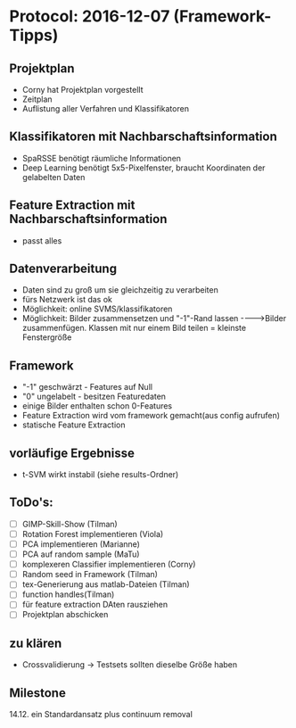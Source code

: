 # Protocol: 2016-12-07 (Framework-Tipps)

## Projektplan
- Corny hat Projektplan vorgestellt
- Zeitplan
- Auflistung aller Verfahren und Klassifikatoren

## Klassifikatoren mit Nachbarschaftsinformation
- SpaRSSE benötigt räumliche Informationen
- Deep Learning benötigt 5x5-Pixelfenster, braucht Koordinaten der gelabelten Daten

## Feature Extraction mit Nachbarschaftsinformation
- passt alles

## Datenverarbeitung
- Daten sind zu groß um sie gleichzeitig zu verarbeiten
- fürs Netzwerk ist das ok
- Möglichkeit: online SVMS/klassifikatoren
- Möglichkeit: Bilder zusammensetzen und "-1"-Rand lassen
---->Bilder zusammenfügen. Klassen mit nur einem Bild teilen = kleinste Fenstergröße

## Framework
- "-1" geschwärzt - Features auf Null
- "0" ungelabelt - besitzen Featuredaten
- einige Bilder enthalten schon 0-Features
- Feature Extraction wird vom framework gemacht(aus config aufrufen)
- statische Feature Extraction

## vorläufige Ergebnisse
- t-SVM wirkt instabil (siehe results-Ordner)

## ToDo's:
- [ ] GIMP-Skill-Show (Tilman)
- [ ] Rotation Forest implementieren (Viola)
- [ ] PCA implementieren (Marianne)
- [ ] PCA auf random sample (MaTu)
- [ ] komplexeren Classifier implementieren (Corny)
- [ ] Random seed in Framework (Tilman)
- [ ] tex-Generierung aus matlab-Dateien (Tilman)
- [ ] function handles(Tilman)
- [ ] für feature extraction DAten rausziehen
- [ ] Projektplan abschicken

## zu klären
- Crossvalidierung -> Testsets sollten dieselbe Größe haben

## Milestone
14.12. ein Standardansatz plus continuum removal

